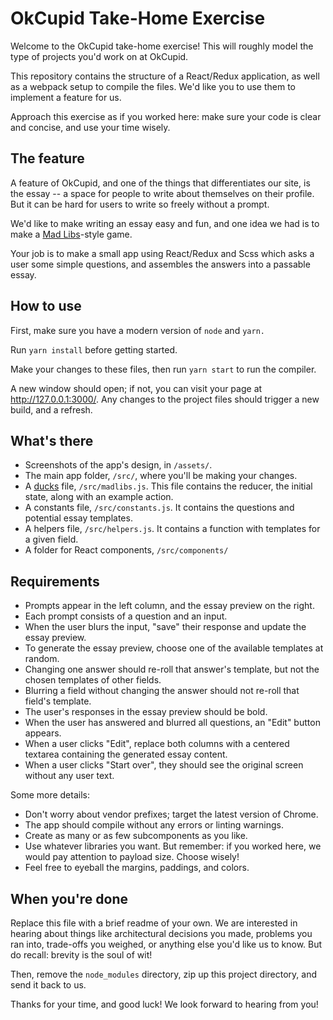 # OkCupid Take-Home Exercise

Welcome to the OkCupid take-home exercise! This will roughly model the type of
projects you'd work on at OkCupid.

This repository contains the structure of a React/Redux application, as well as
a webpack setup to compile the files. We'd like you to use them to implement a
feature for us.

Approach this exercise as if you worked here: make sure your code is clear and
concise, and use your time wisely.

## The feature

A feature of OkCupid, and one of the things that differentiates our site, is
the essay -- a space for people to write about themselves on their profile. But
it can be hard for users to write so freely without a prompt.

We'd like to make writing an essay easy and fun, and one idea we had is to make
a [Mad Libs](https://en.wikipedia.org/wiki/Mad_Libs)-style game.

Your job is to make a small app using React/Redux and Scss which asks a user
some simple questions, and assembles the answers into a passable essay.

## How to use

First, make sure you have a modern version of `node` and `yarn.`

Run `yarn install` before getting started.

Make your changes to these files, then run `yarn start` to run the compiler.

A new window should open; if not, you can visit your page at
http://127.0.0.1:3000/. Any changes to the project files should trigger a new
build, and a refresh.

## What's there

- Screenshots of the app's design, in `/assets/`.
- The main app folder, `/src/`, where you'll be making your changes.
- A [ducks](https://medium.com/@scbarrus/the-ducks-file-structure-for-redux-d63c41b7035c#.5chqfp84p)
  file, `/src/madlibs.js`. This file contains the reducer, the initial state,
  along with an example action.
- A constants file, `/src/constants.js`. It contains the questions and
  potential essay templates.
- A helpers file, `/src/helpers.js`. It contains a function with templates
  for a given field.
- A folder for React components, `/src/components/`

## Requirements

- Prompts appear in the left column, and the essay preview on the right.
- Each prompt consists of a question and an input.
- When the user blurs the input, "save" their response and update the essay
  preview.
- To generate the essay preview, choose one of the available templates at
  random.
- Changing one answer should re-roll that answer's template, but not the
  chosen templates of other fields.
- Blurring a field without changing the answer should not re-roll that field's
  template.
- The user's responses in the essay preview should be bold.
- When the user has answered and blurred all questions, an "Edit" button
  appears.
- When a user clicks "Edit", replace both columns with a centered textarea
  containing the generated essay content.
- When a user clicks "Start over", they should see the original screen
  without any user text.

Some more details:

- Don't worry about vendor prefixes; target the latest version of Chrome.
- The app should compile without any errors or linting warnings.
- Create as many or as few subcomponents as you like.
- Use whatever libraries you want. But remember: if you worked here, we would
  pay attention to payload size. Choose wisely!
- Feel free to eyeball the margins, paddings, and colors.

## When you're done

Replace this file with a brief readme of your own. We are interested in hearing
about things like architectural decisions you made, problems you ran into,
trade-offs you weighed, or anything else you'd like us to know. But do recall:
brevity is the soul of wit!

Then, remove the `node_modules` directory, zip up this project directory, and
send it back to us.

Thanks for your time, and good luck! We look forward to hearing from you!
